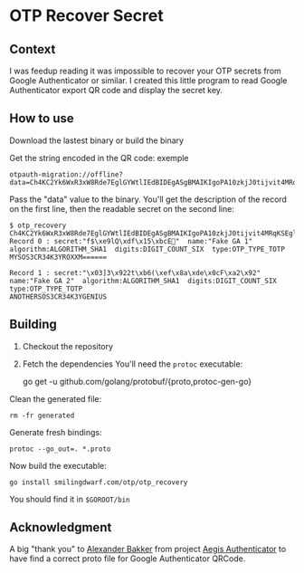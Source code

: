 OTP Recover Secret
==================

Context
-------

I was feedup reading it was impossible to recover your OTP secrets from Google Authenticator or similar. I created this little program to read Google Authenticator export QR code and display the secret key.

How to use
----------

Download the lastest binary or build the binary

Get the string encoded in the QR code: exemple

    otpauth-migration://offline?data=Ch4KC2Yk6WxR3xW8Rde7EglGYWtlIEdBIDEgASgBMAIKIgoPA10zkjJ0tijvit4MRqKSEglGYWtlIEdBIDIgASgBMAIQARgBIAAoz5a69vj%2F%2F%2F%2F%2FAQ%3D%3D

Pass the "data" value to the binary. You'll get the description of the record on the first line, then the readable secret on the second line:

    $ otp_recovery Ch4KC2Yk6WxR3xW8Rde7EglGYWtlIEdBIDEgASgBMAIKIgoPA10zkjJ0tijvit4MRqKSEglGYWtlIEdBIDIgASgBMAIQARgBIAAoz5a69vj%2F%2F%2F%2F%2FAQ%3D%3D
    Record 0 : secret:"f$\xe9lQ\xdf\x15\xbcE׻"  name:"Fake GA 1"  algorithm:ALGORITHM_SHA1  digits:DIGIT_COUNT_SIX  type:OTP_TYPE_TOTP
    MYSOS3CR34K3YROXXM======

    Record 1 : secret:"\x03]3\x922t\xb6(\xef\x8a\xde\x0cF\xa2\x92"  name:"Fake GA 2"  algorithm:ALGORITHM_SHA1  digits:DIGIT_COUNT_SIX  type:OTP_TYPE_TOTP
    ANOTHERSOS3CR34K3YGENIUS
    
Building
--------

1. Checkout the repository
2. Fetch the dependencies
   You'll need the `protoc` executable:

    go get -u github.com/golang/protobuf/{proto,protoc-gen-go}

Clean the generated file:

    rm -fr generated

Generate fresh bindings:

    protoc --go_out=. *.proto

Now build the executable:

    go install smilingdwarf.com/otp/otp_recovery

You should find it in `$GOROOT/bin`

Acknowledgment
--------------

A big "thank you" to [Alexander Bakker](https://alexbakker.me/post/parsing-google-auth-export-qr-code.html) from project [Aegis Authenticator](https://github.com/beemdevelopment/Aegis) to have find a correct proto file for Google Authenticator QRCode.
